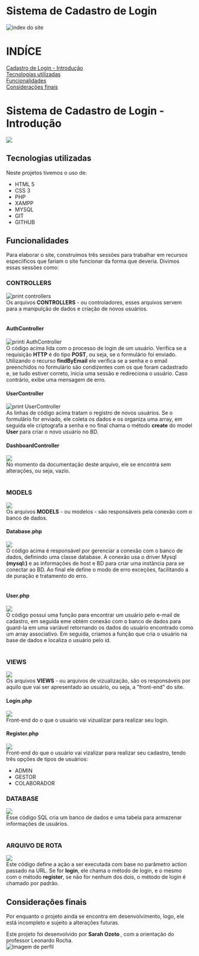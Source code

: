# Sistema de Cadastro de Login 
![index do site]()

# INDÍCE
[Cadastro de Login - Introdução](#cadadastro-de-login---introdu%C3%A7%C3%A3o)<br>
[Tecnologias utilizadas](#tecnologias-utilizadas) <br>
[Funcionalidades](#funcionalidades) <br>
[Considerações finais](#considera%C3%A7%C3%B5es-finais)  <br>


# Sistema de Cadastro de Login - Introdução
![](IMG/print-login.css.png)<br>


## Tecnologias utilizadas
Neste projetos tivemos o uso de:
* HTML 5 
* CSS 3
* PHP
* XAMPP
* MYSQL
* GIT 
* GITHUB

## Funcionalidades
Para elaborar o site, construímos três sessões para trabalhar em recursos especíificos que fariam o site funcionar da forma que deveria. Divimos essas sessões como:<br>


### CONTROLLERS
![print controllers](IMG/print-explorer-controllers.png) <br>
Os arquivos **CONTROLLERS** - ou controladores, esses arquivos servem para a manipulção de dados e criação de novos usuários. <br><br>

#### AuthController 
![printi AuthController](IMG/print-authcontroller.png)<br>
O código acima lida com o processo de login de um usuário. Verifica se a requisição **HTTP** é do tipo **POST**, ou seja, se o formulário foi enviado. Utilizando o recurso **findByEmail** ele verifica se a senha e o email preenchidos no formulário são condizentes com os que foram cadastrado e, se tudo estiver correto, inicia uma sessão e redireciona o usuário. Caso contrário, exibe uma mensagem de erro.

#### UserController
![print UserController](IMG/print-usercontroller.png)<br>
As linhas de código acima tratam o registro de novos usuários. Se o formulário for enviado, ele coleta os dados e os organiza uma array, em seguida ele criptografa a senha e no final chama o método **create** do model **User** para criar o novo usuário no BD.

#### DashboardController
![](IMG/print-database.png)<br>
No momento da documentação deste arquivo, ele se encontra sem alterações, ou seja, vazio.<br><br>


### MODELS
![](IMG/print-explorer-models.png)<br>
Os arquivos **MODELS** - ou modelos - são responsáveis pela conexão com o banco de dados.<br>

####  Database.php
![](IMG/print-database.php.png)<br>
O código acima é responsável por gerenciar a conexão com o banco de dados, definindo uma classe database. A conexão usa o driver Mysql **(mysql:)** e as informações de host e BD para criar uma instância para se conectar ao BD. Ao final ele define o modo de erro exceções, facilitando a de puração e tratamento do erro.<br><br>

#### User.php
![](IMG/print-user.php.png)<br>
O código possui uma função para encontrar um usuário pelo e-mail de cadastro, em seguida eme obtém conexão com o banco de dados para guard-la em uma variável retornando os dados do usuário encontrado como um array associativo. Em seguida, criamos a função que cria o usuário na base de dados e localiza o usuário pelo id.<br><br>

### VIEWS
![](IMG/print-explorer-views.png)<br>
Os arquivos **VIEWS** - ou arquivos de vizualização, são os responsáveis por aquilo que vai ser apresentado ao usuário, ou seja, a "front-end" do site.

#### Login.php
![](IMG/print-login.php.png)<br>
Front-end do o que o usuário vai vizualizar para realizar seu login.

#### Register.php
![](IMG/print-register.php.png)<br>
Front-end do que o usuário vai vizalizar para realizar seu cadastro, tendo três opções de tipos de usuários: 
* ADMIN
* GESTOR
* COLABORADOR<br>

### DATABASE
![](IMG/print-database.png)<br>
Esse código SQL cria um banco de dados e uma tabela para armazenar informações de usuários.<br><br>

### ARQUIVO DE ROTA
![](IMG/print-routes.png)<br>
Este código define a ação a ser executada com base no parâmetro action passado na URL. Se for **login**, ele chama o método de login, e o mesmo com o método **register**, se não for nenhum dos dois, o método de login é chamado por padrão.


## Considerações finais
Por enquanto o projeto ainda se encontra em desenvolvimento, logo, ele está incompleto e sujeito a alterações futuras.

Este projeto foi desenvolvido por <strong> Sarah Ozeto </strong>, com a orientação do professor Leonardo Rocha. <br>
![Imagem de perfil]()